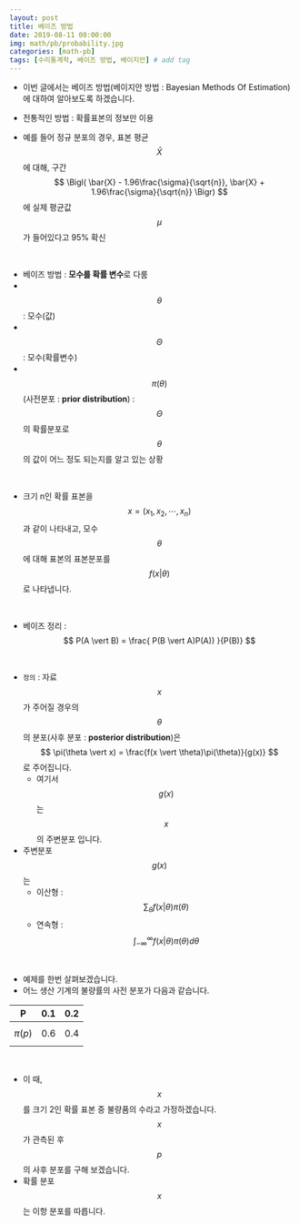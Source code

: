 ```yaml
---
layout: post
title: 베이즈 방법
date: 2019-08-11 00:00:00
img: math/pb/probability.jpg
categories: [math-pb] 
tags: [수리통계학, 베이즈 방법, 베이지안] # add tag
---
```


- 이번 글에서는 베이즈 방법(베이지안 방법 : Bayesian Methods Of Estimation)에 대하여 알아보도록 하겠습니다.

- 전통적인 방법 : 확률표본의 정보만 이용
- 예를 들어 정규 분포의 경우, 표본 평균 $$ \bar{X} $$에 대해, 구간 $$ \Bigl( \bar{X} - 1.96\frac{\sigma}{\sqrt{n}}, \bar{X} + 1.96\frac{\sigma}{\sqrt{n}} \Bigr) $$에 실제 평균값 $$ \mu $$가 들어있다고 95% 확신

<br>

- 베이즈 방법 : **모수를 확률 변수**로 다룸
- 　$$ \theta $$ : 모수(값)
- 　$$ \Theta $$ : 모수(확률변수)
- 　$$ \pi (\theta) $$ (사전분포 : **prior distribution**) : $$ \Theta $$의 확률분포로 $$ \theta $$의 값이 어느 정도 되는지를 알고 있는 상황

<br>

- 크기 n인 확률 표본을 $$ x = (x_{1}, x_{2}, \cdots , x_{n}) $$과 같이 나타내고, 모수 $$ \theta $$에 대해 표본의 표본분포를 $$ f(x \vert \theta) $$로 나타냅니다.

<br>

- 베이즈 정리 : $$ P(A \vert B) = \frac{ P(B \vert A)P(A)) }{P(B)} $$

<br>

- `정의` : 자료 $$ x $$가 주어질 경우의 $$ \theta $$의 분포(사후 분포 : **posterior distribution**)은 $$ \pi(\theta \vert x) = \frac{f(x \vert \theta)\pi(\theta)}{g(x)} $$로 주어집니다.
    - 여기서 $$ g(x) $$는 $$ x $$의 주변분포 입니다.
- 주변분포 $$ g(x) $$ 는
    - 이산형 : $$ \sum_{\theta} f(x \vert \theta)\pi(\theta) $$
    - 연속형 : $$ \int_{-\infty}^{\infty} f(x \vert \theta) \pi(\theta) d \theta $$

<br>

- 예제를 한번 살펴보겠습니다.
- 어느 생산 기계의 불량률의 사전 분포가 다음과 같습니다.

|       P      	| 0.1 	| 0.2 	|
|:------------:	|:---:	|:---:	|
| $$ \pi(p) $$ 	| 0.6 	| 0.4 	|

<br>

- 이 때, $$ x $$를 크기 2인 확률 표본 중 불량품의 수라고 가정하겠습니다. $$ x $$가 관측된 후 $$ p $$의 사후 분포를 구해 보겠습니다.
- 확률 분포 $$ x $$는 이항 분포를 따릅니다. 

